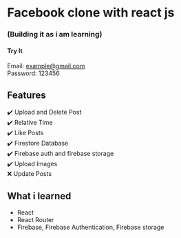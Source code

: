 # Facebook clone with react js

### (Building it as i am learning)

#### Try It
Email: example@gmail.com  
Password: 123456

## Features 

✔️ Upload and Delete Post  
✔️ Relative Time  
✔️ Like Posts  
✔️ Firestore Database    
✔️ Firebase auth and firebase storage  
✔️ Upload Images  
❌ Update Posts

## What i learned

- React
- React Router
- Firebase, Firebase Authentication, Firebase storage
